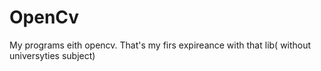 # OpenCv
My programs eith opencv. That's my firs expireance with that lib( without universyties subject)
